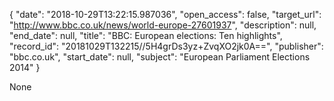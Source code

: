 {
  "date": "2018-10-29T13:22:15.987036", 
  "open_access": false, 
  "target_url": "http://www.bbc.co.uk/news/world-europe-27601937", 
  "description": null, 
  "end_date": null, 
  "title": "BBC:  European elections: Ten highlights", 
  "record_id": "20181029T132215//5H4grDs3yz+ZvqXO2jk0A==", 
  "publisher": "bbc.co.uk", 
  "start_date": null, 
  "subject": "European Parliament Elections 2014"
}

None